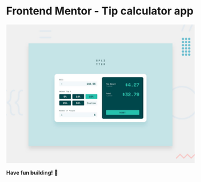 # Frontend Mentor - Tip calculator app

![Design preview for the Tip calculator app coding challenge](./design/desktop-preview.jpg)


**Have fun building!** 🚀
